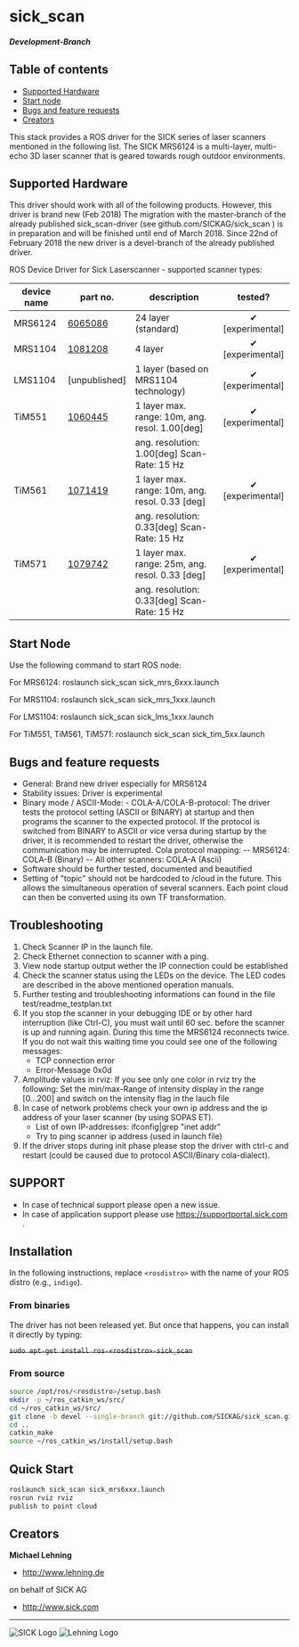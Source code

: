 # sick_scan
##### Development-Branch
## Table of contents

- [Supported Hardware](#supported-hardware)
- [Start node](#start-node)
- [Bugs and feature requests](#bugs-and-feature-requests)
- [Creators](#creators)

This stack provides a ROS driver for the SICK series of laser scanners mentioned in the following list.
The SICK MRS6124 is a multi-layer, multi-echo 3D laser scanner that is geared
towards rough outdoor environments. 

## Supported Hardware

This driver should work with all of the following products. However, this driver is brand new (Feb 2018) 
The migration with the master-branch of the already published sick_scan-driver (see github.com/SICKAG/sick_scan ) is in preparation
and will be finished until end of March 2018. Since 22nd of February 2018 the new driver is a devel-branch of
the already published driver.

ROS Device Driver for Sick Laserscanner - supported scanner types: 


| **device name**    |  **part no.**                                                                                                                | **description**                                | **tested?**     |
|--------------------|------------------------------------------------------------------------------------------------------------------------------|------------------------------------------------|:---------------:|
| MRS6124            | [6065086](https://www.sick.com/de/de/mess-und-detektionsloesungen/3d-lidar-sensoren/mrs6000/mrs6124r-131001/p/p533545)                                                                                                                     | 24 layer (standard)                            | ✔ [experimental]|
| MRS1104            | [1081208](https://www.sick.com/sg/en/detection-and-ranging-solutions/3d-lidar-sensors/mrs1000/mrs1104c-111011/p/p495044) | 4 layer                                        | ✔ [experimental]|
| LMS1104            | [unpublished] | 1 layer (based on MRS1104 technology) |  ✔ [experimental]|
| TiM551             | [1060445](https://www.sick.com/media/docs/9/29/229/Operating_instructions_TiM55x_TiM56x_TiM57x_de_IM0051229.PDF)           | 1 layer max. range: 10m, ang. resol. 1.00[deg] | ✔ [experimental]|
|                    |                                                                                                                              |  ang. resolution: 1.00[deg] Scan-Rate: 15 Hz   |                 |
| TiM561             | [1071419](https://www.sick.com/media/docs/9/29/229/Operating_instructions_TiM55x_TiM56x_TiM57x_de_IM0051229.PDF)           | 1 layer max. range: 10m, ang. resol. 0.33 [deg]| ✔ [experimental]|
|                    |                                                                                                                              |  ang. resolution: 0.33[deg] Scan-Rate: 15 Hz   |                 |
| TiM571             | [1079742](https://www.sick.com/media/docs/9/29/229/Operating_instructions_TiM55x_TiM56x_TiM57x_de_IM0051229.PDF)           | 1 layer max. range: 25m, ang. resol. 0.33 [deg]| ✔ [experimental]|
|                    |                                                                                                                              |  ang. resolution: 0.33[deg] Scan-Rate: 15 Hz   |                 |

##  Start Node

Use the following command to start ROS node:

For MRS6124:
roslaunch sick_scan sick_mrs_6xxx.launch

For MRS1104:
roslaunch sick_scan sick_mrs_1xxx.launch

For LMS1104:
roslaunch sick_scan sick_lms_1xxx.launch

For TiM551, TiM561, TiM571:
roslaunch sick_scan sick_tim_5xx.launch

## Bugs and feature requests

- General: Brand new driver especially for MRS6124 
- Stability issues: Driver is experimental 
- Binary mode / ASCII-Mode: - COLA-A/COLA-B-protocol:
The driver tests the protocol setting (ASCII or BINARY) at startup and then programs the scanner to the expected protocol. If the protocol is switched from BINARY to ASCII or vice versa during startup by the driver, it is recommended to restart the driver, otherwise the communication may be interrupted.
Cola protocol mapping:
-- MRS6124: COLA-B (Binary)
-- All other scanners: COLA-A (Ascii)
- Software should be further tested, documented and beautified
- Setting of "topic" should not be hardcoded to /cloud in the future. This allows the simultaneous operation of several scanners. Each point cloud can then be converted using its own TF transformation.

## Troubleshooting 

1. Check Scanner IP in the launch file. 
2. Check Ethernet connection to scanner with a ping. 
3. View node startup output wether the IP connection could be established 
4. Check the scanner status using the LEDs on the device. The LED codes are described in the above mentioned operation manuals.
5. Further testing and troubleshooting informations can found in the file test/readme_testplan.txt
6. If you stop the scanner in your debugging IDE or by other hard interruption (like Ctrl-C), you must wait until 60 sec. before
   the scanner is up and running again. During this time the MRS6124 reconnects twice. 
   If you do not wait this waiting time you could see one of the following messages:
   * TCP connection error
   * Error-Message 0x0d
7. Amplitude values in rviz: If you see only one color in rviz try the following:
   Set the min/max-Range of intensity display in the range [0...200] and switch on the intensity flag in the lauch file  
8. In case of network problems check your own ip address and the ip address of your laser scanner (by using SOPAS ET).
   * List of own IP-addresses: ifconfig|grep "inet addr"
   * Try to ping scanner ip address (used in launch file) 
9. If the driver stops during init phase please stop the driver with ctrl-c and restart (could be caused due to protocol ASCII/Binary cola-dialect).
   
## SUPPORT
 
* In case of technical support please open a new issue. 
* In case of application support please use [https://supportportal.sick.com ](https://supportportal.sick.com).


## Installation

In the following instructions, replace `<rosdistro>` with the name of your ROS distro (e.g., `indigo`).

### From binaries

The driver has not been released yet. But once that happens, you can install it directly by typing:

~~`sudo apt-get install ros-<rosdistro>-sick_scan`~~

### From source

```bash
source /opt/ros/<rosdistro>/setup.bash
mkdir -p ~/ros_catkin_ws/src/
cd ~/ros_catkin_ws/src/
git clone -b devel --single-branch git://github.com/SICKAG/sick_scan.git
cd ..
catkin_make
source ~/ros_catkin_ws/install/setup.bash
```

## Quick Start

```bash
roslaunch sick_scan sick_mrs6xxx.launch
rosrun rviz rviz
publish to point cloud
```

## Creators

**Michael Lehning**

- <http://www.lehning.de>

on behalf of SICK AG 

- <http://www.sick.com>

------------------------------------------------------------------------

![SICK Logo](https://sick-syd.data.continum.net/static_2018013123/_ui/desktop/common/images/base/pics/logo.png "SICK Logo")
![Lehning Logo](http://www.lehning.de/style/banner.jpg "LEHNING Logo")


